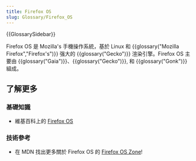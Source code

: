 ```yaml
---
title: Firefox OS
slug: Glossary/Firefox_OS
---
```


{{GlossarySidebar}}

Firefox OS 是 Mozilla's 手機操作系統，基於 Linux 和 {{glossary("Mozilla Firefox","Firefox's")}} 强大的 {{glossary("Gecko")}} 渲染引擎。Firefox OS 主要由 {{glossary("Gaia")}}、{{glossary("Gecko")}}, 和 {{glossary("Gonk")}} 組成。

## 了解更多

### 基礎知識

- 維基百科上的 [Firefox OS](https://zh.wikipedia.org/wiki/Firefox_OS)

### 技術參考

- 在 MDN 找出更多關於 Firefox OS 的 [Firefox OS Zone](/zh-TW/Firefox_OS)!
